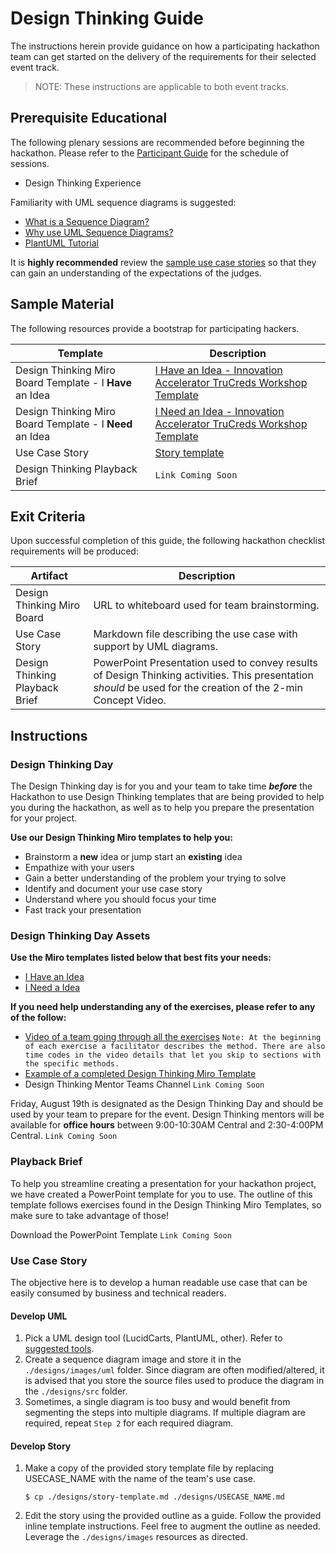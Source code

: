 # Design Thinking Guide

The instructions herein provide guidance on how a participating hackathon team can get started on the delivery of the requirements for their selected event track. 

>NOTE: These instructions are applicable to both event tracks.
## Prerequisite Educational

The following plenary sessions are recommended before beginning the hackathon. Please refer to the [Participant Guide](https://www.notion.so/angelhack/TruCreds-Hack-A-Digital-Trust-Hackathon-7e74d78809fb4a56bb9f898b48007464) for the schedule of sessions. 

* Design Thinking Experience

Familiarity with UML sequence diagrams is suggested:

* [What is a Sequence Diagram?](https://en.wikipedia.org/wiki/Sequence_diagram)
* [Why use UML Sequence Diagrams?](https://www.lucidchart.com/pages/uml-sequence-diagram)
* [PlantUML Tutorial](https://plantuml.com/sequence-diagram)

It is **highly recommended** review the [sample use case stories](./../HELP.md#digital-trust-use-cases) so that they can gain an understanding of the expectations of the judges.

## Sample Material
The following resources provide a bootstrap for participating hackers.

| Template | Description |
| --- | --- |
| Design Thinking Miro Board Template - I **Have** an Idea | [I Have an Idea - Innovation Accelerator TruCreds Workshop Template](https://miro.com/app/dashboard/?tpTemplate=uXjVOmSchyk%3D&isCustom=true&share_link_id=923512925225) |
| Design Thinking Miro Board Template - I **Need** an Idea | [I Need an Idea - Innovation Accelerator TruCreds Workshop Template](https://miro.com/app/dashboard/?tpTemplate=uXjVOmSTX18%3D&isCustom=true&share_link_id=500327005307) |
| Use Case Story | [Story template](../designs/story-template.md) |
| Design Thinking Playback Brief |```Link Coming Soon```|

## Exit Criteria
Upon successful completion of this guide, the following hackathon checklist requirements will be produced:

| Artifact | Description |
| --- | --- |
| Design Thinking Miro Board | URL to whiteboard used for team brainstorming. |
| Use Case Story | Markdown file describing the use case with support by UML diagrams. 
| Design Thinking Playback Brief | PowerPoint Presentation used to convey results of Design Thinking activities. This presentation *should* be used for the creation of the 2-min Concept Video. |

## Instructions
### Design Thinking Day

The Design Thinking day is for you and your team to take time ***before*** the Hackathon to use Design Thinking templates that are being provided to help you during the hackathon, as well as to help you prepare the presentation for your project.

**Use our Design Thinking Miro templates to help you:**
* Brainstorm a **new** idea or jump start an **existing** idea
* Empathize with your users
* Gain a better understanding of the problem your trying to solve
* Identify and document your use case story
* Understand where you should focus your time
* Fast track your presentation

### Design Thinking Day Assets

**Use the Miro templates listed below that best fits your needs:**
* [I Have an Idea](https://miro.com/app/dashboard/?tpTemplate=uXjVOmSchyk%3D&isCustom=true&share_link_id=923512925225)
* [I Need a Idea](https://miro.com/app/dashboard/?tpTemplate=uXjVOmSTX18%3D&isCustom=true&share_link_id=500327005307)

**If you need help understanding any of the exercises, please refer to any of the follow:**
* [Video of a team going through all the exercises](https://web.microsoftstream.com/video/deb6f4ce-1b36-4450-8b7a-5d87b95c4c79)
```Note: At the beginning of each exercise a facilitator describes the method. There are also time codes in the video details that let you skip to sections with the specific methods.```  
* [Example of a completed Design Thinking Miro Template
](https://miro.com/app/board/uXjVOmu96Eg=/?share_link_id=356831181625)  
* Design Thinking Mentor Teams Channel ```Link Coming Soon```
    
Friday, August 19th is designated as the Design Thinking Day and should be used by your team to prepare for the event. Design Thinking mentors will be available for **office hours** between 9:00-10:30AM Central and 2:30-4:00PM Central. ```Link Coming Soon```

### Playback Brief

To help you streamline creating a presentation for your hackathon project, we have created a PowerPoint template for you to use. The outline of this template follows exercises found in the Design Thinking Miro Templates, so make sure to take advantage of those!

Download the PowerPoint Template ```Link Coming Soon```
 

### Use Case Story

The objective here is to develop a human readable use case that can be easily consumed by business and technical readers. 

#### Develop UML

1. Pick a UML design tool (LucidCarts, PlantUML, other). Refer to [suggested tools](../submission-guides/tools.md).
2. Create a sequence diagram image and store it in the `./designs/images/uml` folder. Since diagram are often modified/altered, it is advised that you store the source files used to produce the diagram in the `./designs/src` folder.
3. Sometimes, a single diagram is too busy and would benefit from segmenting the steps into multiple diagrams. If multiple diagram are required, repeat `Step 2` for each required diagram. 
#### Develop Story

1. Make a copy of the provided story template file by replacing USECASE_NAME with the name of the team's use case.
   
   ```
   $ cp ./designs/story-template.md ./designs/USECASE_NAME.md 
   ```
2. Edit the story using the provided outline as a guide. Follow the provided inline template instructions. Feel free to augment the outline as needed. Leverage the `./designs/images` resources as directed. 





